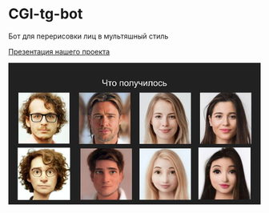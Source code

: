 # CGI-tg-bot
Бот для перерисовки лиц в мультяшный стиль


[Презентация нашего проекта](https://docs.google.com/presentation/d/1WpbXh-IZTQ3gyDxQM2dV2Op5P57zvNpg5mNPcvO7xZE/edit?usp=sharing)


![alt text](./CGI-bot.jpg)
